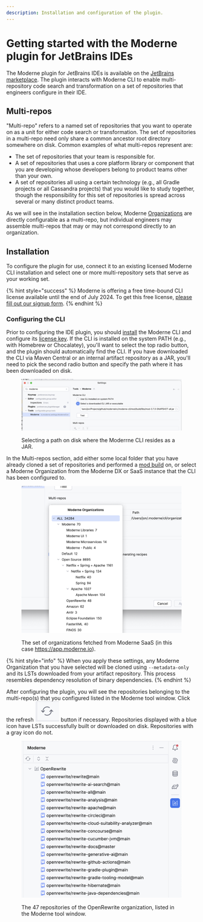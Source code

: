 ```yaml
---
description: Installation and configuration of the plugin.
---
```


# Getting started with the Moderne plugin for JetBrains IDEs

The Moderne plugin for JetBrains IDEs is available on the [JetBrains marketplace](https://plugins.jetbrains.com/plugin/17565-moderne?noRedirect=true). The plugin interacts with Moderne CLI to enable multi-repository code search and transformation on a set of repositories that engineers configure in their IDE.

## Multi-repos

"Multi-repo" refers to a named set of repositories that you want to operate on as a unit for either code search or transformation. The set of repositories in a multi-repo need only share a common ancestor root directory somewhere on disk. Common examples of what multi-repos represent are:

* The set of repositories that your team is responsible for.
* A set of repositories that uses a core platform library or component that you are developing whose developers belong to product teams other than your own.
* A set of repositories all using a certain technology (e.g., all Gradle projects or all Cassandra projects) that you would like to study together, though the responsibility for this set of repositories is spread across several or many distinct product teams.

As we will see in the installation section below, Moderne [Organizations](../../../administrator-documentation/moderne-platform/how-to-guides/organizations-service.md) are directly configurable as a multi-repo, but individual engineers may assemble multi-repos that may or may not correspond directly to an organization.&#x20;

## Installation

To configure the plugin for use, connect it to an existing licensed Moderne CLI installation and select one or more multi-repository sets that serve as your working set.

{% hint style="success" %}
Moderne is offering a free time-bound CLI license available until the end of July 2024. To get this free license, [please fill out our signup form](https://share.hsforms.com/1cfEbSpZNT8enCckPXmdlmwblnxg).
{% endhint %}

### Configuring the CLI

Prior to configuring the IDE plugin, you should [install](../../moderne-cli/getting-started/cli-intro.md) the Moderne CLI and configure its [license key](../../moderne-cli/getting-started/moderne-cli-license.md). If the CLI is installed on the system PATH (e.g., with Homebrew or Chocalatey), you'll want to select the top radio button, and the plugin should automatically find the CLI. If you have downloaded the CLI via Maven Central or an internal artifact repository as a JAR,  you'll need to pick the second radio button and specify the path where it has been downloaded on disk.

<figure><img src="../../../.gitbook/assets/image (33).png" alt=""><figcaption><p>Selecting a path on disk where the Moderrne CLI resides as a JAR.</p></figcaption></figure>

In the Multi-repos section, add either some local folder that you have already cloned a set of repositories and performed a [mod build](../../moderne-cli/cli-reference.md) on, or select a Moderne Organization from the Moderne DX or SaaS instance that the CLI has been configured to.

<figure><img src="../../../.gitbook/assets/image (35).png" alt="" width="563"><figcaption><p>The set of organizations fetched from Moderne SaaS (in this case <a href="https://app.moderne.io">https://app.moderne.io</a>).</p></figcaption></figure>

{% hint style="info" %}
When you apply these settings, any Moderne Organization that you have selected will be cloned using `--metadata-only` and its LSTs downloaded from your artifact repository. This process resembles dependency resolution of binary dependencies.
{% endhint %}

After configuring the plugin, you will see the repositories belonging to the multi-repo(s) that you configured listed in the Moderne tool window. Click the refresh <img src="../../../.gitbook/assets/image (1).png" alt="" data-size="line"> button if necessary. Repositories displayed with a blue icon have LSTs successfully built or downloaded on disk. Repositories with a gray icon do not.

<figure><img src="../../../.gitbook/assets/image.png" alt="" width="563"><figcaption><p>The 47 repositories of the OpenRewrite organization, listed in the Moderne tool window.</p></figcaption></figure>
